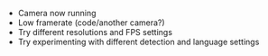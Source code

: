 - Camera now running 
- Low framerate (code/another camera?)
- Try different resolutions and FPS settings
- Try experimenting with different detection and language settings
